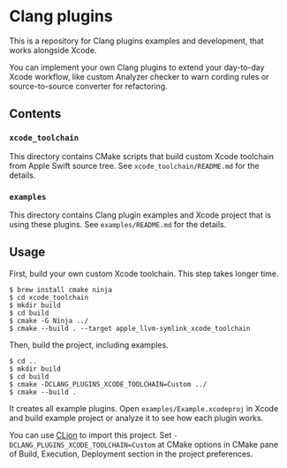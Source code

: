 Clang plugins
=============

This is a repository for Clang plugins examples and development, that works alongside Xcode.

You can implement your own Clang plugins to extend your day-to-day Xcode workflow,
like custom Analyzer checker to warn cording rules or source-to-source converter for refactoring.

Contents
--------

### `xcode_toolchain`

This directory contains CMake scripts that build custom Xcode toolchain from Apple Swift source tree.
See `xcode_toolchain/README.md` for the details.

### `examples`

This directory contains Clang plugin examples and Xcode project that is using these plugins.
See `examples/README.md` for the details.

Usage
-----

First, build your own custom Xcode toolchain. This step takes longer time.

    $ brew install cmake ninja
    $ cd xcode_toolchain
    $ mkdir build
    $ cd build
    $ cmake -G Ninja ../
    $ cmake --build . --target apple_llvm-symlink_xcode_toolchain

Then, build the project, including examples.

    $ cd ..
    $ mkdir build
    $ cd build
    $ cmake -DCLANG_PLUGINS_XCODE_TOOLCHAIN=Custom ../
    $ cmake --build .

It creates all example plugins. Open `examples/Example.xcodeproj` in Xcode and build example project or
analyze it to see how each plugin works.

You can use [CLion](https://www.jetbrains.com/clion/) to import this project.
Set `-DCLANG_PLUGINS_XCODE_TOOLCHAIN=Custom` at CMake options in CMake pane of Build, Execution, Deployment section
in the project preferences.
